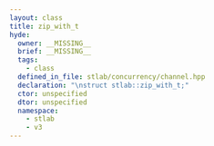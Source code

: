 ```yaml
---
layout: class
title: zip_with_t
hyde:
  owner: __MISSING__
  brief: __MISSING__
  tags:
    - class
  defined_in_file: stlab/concurrency/channel.hpp
  declaration: "\nstruct stlab::zip_with_t;"
  ctor: unspecified
  dtor: unspecified
  namespace:
    - stlab
    - v3
---
```

